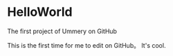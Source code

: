# HelloWorld
The first project of Ummery on GitHub

This is the first time for me to edit on GitHub。 It's cool.
